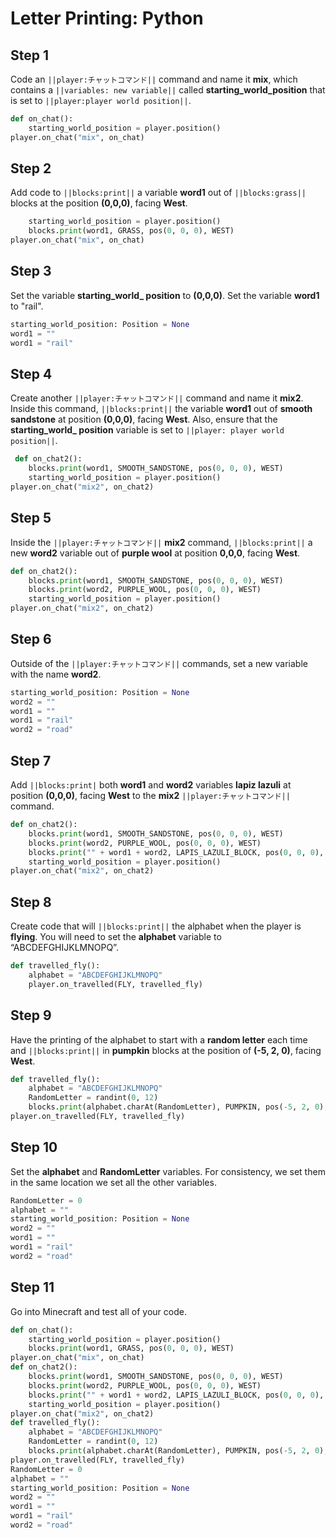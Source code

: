 # Letter Printing: Python

## Step 1

Code an ``||player:チャットコマンド||`` command and name it **mix**, which contains a ``||variables: new variable||`` called **starting_world_position** that is set to ``||player:player world position||``.

```python
def on_chat():
    starting_world_position = player.position()
player.on_chat("mix", on_chat)
```

## Step 2

Add code to ``||blocks:print||`` a variable **word1** out of ``||blocks:grass||`` blocks at the position **(0,0,0)**, facing **West**.

```python
    starting_world_position = player.position()
    blocks.print(word1, GRASS, pos(0, 0, 0), WEST)
player.on_chat("mix", on_chat)
```

## Step 3

Set the variable **starting_world_ position** to **(0,0,0)**. Set the variable **word1** to "rail".
  
```python
starting_world_position: Position = None
word1 = ""
word1 = "rail"
```

## Step 4

Create another ``||player:チャットコマンド||`` command and name it **mix2**. Inside this command, ``||blocks:print||`` the variable **word1** out of **smooth sandstone** at position **(0,0,0)**, facing **West**. Also, ensure that the **starting_world_ position** variable is set to ``||player: player world position||``. 

```python
 def on_chat2():
    blocks.print(word1, SMOOTH_SANDSTONE, pos(0, 0, 0), WEST)
    starting_world_position = player.position()
player.on_chat("mix2", on_chat2)
```

## Step 5

Inside the ``||player:チャットコマンド||`` **mix2** command, ``||blocks:print||`` a new **word2** variable out of **purple wool** at position **0,0,0**, facing **West**. 

```python
def on_chat2():
    blocks.print(word1, SMOOTH_SANDSTONE, pos(0, 0, 0), WEST)
    blocks.print(word2, PURPLE_WOOL, pos(0, 0, 0), WEST)
    starting_world_position = player.position()
player.on_chat("mix2", on_chat2)
```

## Step 6

Outside of the ``||player:チャットコマンド||`` commands, set a new variable with the name **word2**.

```python
starting_world_position: Position = None
word2 = ""
word1 = ""
word1 = "rail"
word2 = "road"
```

## Step 7

Add ``||blocks:print|`` both **word1** and **word2** variables **lapiz lazuli** at position **(0,0,0)**, facing **West** to the **mix2** ``||player:チャットコマンド||`` command.

```python
def on_chat2():
    blocks.print(word1, SMOOTH_SANDSTONE, pos(0, 0, 0), WEST)
    blocks.print(word2, PURPLE_WOOL, pos(0, 0, 0), WEST)
    blocks.print("" + word1 + word2, LAPIS_LAZULI_BLOCK, pos(0, 0, 0), WEST)
    starting_world_position = player.position()
player.on_chat("mix2", on_chat2)
```

## Step 8

Create code that will ``||blocks:print||`` the alphabet when the player is **flying**. You will need to set the **alphabet** variable to “ABCDEFGHIJKLMNOPQ”.

```python
def travelled_fly():
    alphabet = "ABCDEFGHIJKLMNOPQ"
    player.on_travelled(FLY, travelled_fly)
```

## Step 9

Have the printing of the alphabet to start with a **random letter** each time and ``||blocks:print||`` in **pumpkin** blocks at the position of **(-5, 2, 0)**, facing **West**.

```python
def travelled_fly():
    alphabet = "ABCDEFGHIJKLMNOPQ"
    RandomLetter = randint(0, 12)
    blocks.print(alphabet.charAt(RandomLetter), PUMPKIN, pos(-5, 2, 0), WEST)
player.on_travelled(FLY, travelled_fly)
```

## Step 10

Set the **alphabet** and **RandomLetter** variables. For consistency, we set them in the same location we set all the other variables.

```python
RandomLetter = 0
alphabet = ""
starting_world_position: Position = None
word2 = ""
word1 = ""
word1 = "rail"
word2 = "road"
```

## Step 11

Go into Minecraft and test all of your code.


```python
def on_chat():
    starting_world_position = player.position()
    blocks.print(word1, GRASS, pos(0, 0, 0), WEST)
player.on_chat("mix", on_chat)
def on_chat2():
    blocks.print(word1, SMOOTH_SANDSTONE, pos(0, 0, 0), WEST)
    blocks.print(word2, PURPLE_WOOL, pos(0, 0, 0), WEST)
    blocks.print("" + word1 + word2, LAPIS_LAZULI_BLOCK, pos(0, 0, 0), WEST)
    starting_world_position = player.position()
player.on_chat("mix2", on_chat2)
def travelled_fly():
    alphabet = "ABCDEFGHIJKLMNOPQ"
    RandomLetter = randint(0, 12)
    blocks.print(alphabet.charAt(RandomLetter), PUMPKIN, pos(-5, 2, 0), WEST)
player.on_travelled(FLY, travelled_fly)
RandomLetter = 0
alphabet = ""
starting_world_position: Position = None
word2 = ""
word1 = ""
word1 = "rail"
word2 = "road"
```


